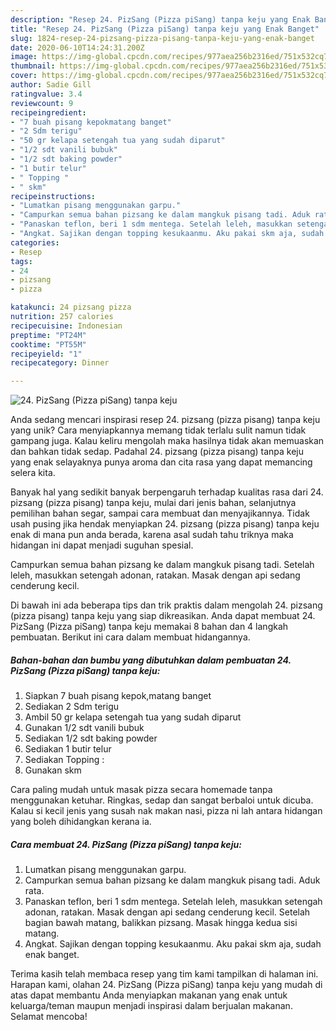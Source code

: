 ```yaml
---
description: "Resep 24. PizSang (Pizza piSang) tanpa keju yang Enak Banget"
title: "Resep 24. PizSang (Pizza piSang) tanpa keju yang Enak Banget"
slug: 1824-resep-24-pizsang-pizza-pisang-tanpa-keju-yang-enak-banget
date: 2020-06-10T14:24:31.200Z
image: https://img-global.cpcdn.com/recipes/977aea256b2316ed/751x532cq70/24-pizsang-pizza-pisang-tanpa-keju-foto-resep-utama.jpg
thumbnail: https://img-global.cpcdn.com/recipes/977aea256b2316ed/751x532cq70/24-pizsang-pizza-pisang-tanpa-keju-foto-resep-utama.jpg
cover: https://img-global.cpcdn.com/recipes/977aea256b2316ed/751x532cq70/24-pizsang-pizza-pisang-tanpa-keju-foto-resep-utama.jpg
author: Sadie Gill
ratingvalue: 3.4
reviewcount: 9
recipeingredient:
- "7 buah pisang kepokmatang banget"
- "2 Sdm terigu"
- "50 gr kelapa setengah tua yang sudah diparut"
- "1/2 sdt vanili bubuk"
- "1/2 sdt baking powder"
- "1 butir telur"
- " Topping "
- " skm"
recipeinstructions:
- "Lumatkan pisang menggunakan garpu."
- "Campurkan semua bahan pizsang ke dalam mangkuk pisang tadi. Aduk rata."
- "Panaskan teflon, beri 1 sdm mentega. Setelah leleh, masukkan setengah adonan, ratakan. Masak dengan api sedang cenderung kecil. Setelah bagian bawah matang, balikkan pizsang. Masak hingga kedua sisi matang."
- "Angkat. Sajikan dengan topping kesukaanmu. Aku pakai skm aja, sudah enak banget."
categories:
- Resep
tags:
- 24
- pizsang
- pizza

katakunci: 24 pizsang pizza 
nutrition: 257 calories
recipecuisine: Indonesian
preptime: "PT24M"
cooktime: "PT55M"
recipeyield: "1"
recipecategory: Dinner

---
```



![24. PizSang (Pizza piSang) tanpa keju](https://img-global.cpcdn.com/recipes/977aea256b2316ed/751x532cq70/24-pizsang-pizza-pisang-tanpa-keju-foto-resep-utama.jpg)

Anda sedang mencari inspirasi resep 24. pizsang (pizza pisang) tanpa keju yang unik? Cara menyiapkannya memang tidak terlalu sulit namun tidak gampang juga. Kalau keliru mengolah maka hasilnya tidak akan memuaskan dan bahkan tidak sedap. Padahal 24. pizsang (pizza pisang) tanpa keju yang enak selayaknya punya aroma dan cita rasa yang dapat memancing selera kita.

Banyak hal yang sedikit banyak berpengaruh terhadap kualitas rasa dari 24. pizsang (pizza pisang) tanpa keju, mulai dari jenis bahan, selanjutnya pemilihan bahan segar, sampai cara membuat dan menyajikannya. Tidak usah pusing jika hendak menyiapkan 24. pizsang (pizza pisang) tanpa keju enak di mana pun anda berada, karena asal sudah tahu triknya maka hidangan ini dapat menjadi suguhan spesial.

Campurkan semua bahan pizsang ke dalam mangkuk pisang tadi. Setelah leleh, masukkan setengah adonan, ratakan. Masak dengan api sedang cenderung kecil.


Di bawah ini ada beberapa tips dan trik praktis dalam mengolah 24. pizsang (pizza pisang) tanpa keju yang siap dikreasikan. Anda dapat membuat 24. PizSang (Pizza piSang) tanpa keju memakai 8 bahan dan 4 langkah pembuatan. Berikut ini cara dalam membuat hidangannya.

<!--inarticleads1-->

##### Bahan-bahan dan bumbu yang dibutuhkan dalam pembuatan 24. PizSang (Pizza piSang) tanpa keju:

1. Siapkan 7 buah pisang kepok,matang banget
1. Sediakan 2 Sdm terigu
1. Ambil 50 gr kelapa setengah tua yang sudah diparut
1. Gunakan 1/2 sdt vanili bubuk
1. Sediakan 1/2 sdt baking powder
1. Sediakan 1 butir telur
1. Sediakan  Topping :
1. Gunakan  skm


Cara paling mudah untuk masak pizza secara homemade tanpa menggunakan ketuhar. Ringkas, sedap dan sangat berbaloi untuk dicuba. Kalau si kecil jenis yang susah nak makan nasi, pizza ni lah antara hidangan yang boleh dihidangkan kerana ia. 

<!--inarticleads2-->

##### Cara membuat 24. PizSang (Pizza piSang) tanpa keju:

1. Lumatkan pisang menggunakan garpu.
1. Campurkan semua bahan pizsang ke dalam mangkuk pisang tadi. Aduk rata.
1. Panaskan teflon, beri 1 sdm mentega. Setelah leleh, masukkan setengah adonan, ratakan. Masak dengan api sedang cenderung kecil. Setelah bagian bawah matang, balikkan pizsang. Masak hingga kedua sisi matang.
1. Angkat. Sajikan dengan topping kesukaanmu. Aku pakai skm aja, sudah enak banget.




Terima kasih telah membaca resep yang tim kami tampilkan di halaman ini. Harapan kami, olahan 24. PizSang (Pizza piSang) tanpa keju yang mudah di atas dapat membantu Anda menyiapkan makanan yang enak untuk keluarga/teman maupun menjadi inspirasi dalam berjualan makanan. Selamat mencoba!
